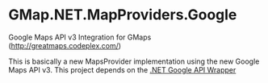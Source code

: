 GMap.NET.MapProviders.Google
============================

Google Maps API v3 Integration for GMaps (http://greatmaps.codeplex.com/)

This is basically a new MapsProvider implementation using the new Google Maps API v3. 
This project depends on the [.NET Google API Wrapper](https://github.com/ericnewton76/gmaps-api-net)
